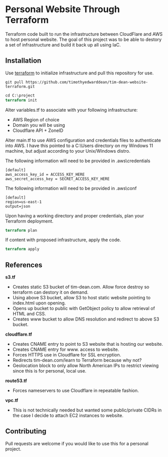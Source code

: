 # Personal Website Through Terraform

Terraform code built to run the infrastructure between CloudFlare and AWS to host personal website. The goal of this project was to be able to destory a set of infrastructure and build it back up all using IaC.

## Installation

Use [terraform](https://developer.hashicorp.com/terraform/downloads) to initialize infrastructure and pull this repository for use.

```git
git pull https://github.com/timothyedwarddean/tim-dean-website-terraform.git
```

```terraform
cd C:\project
terraform init
```

Alter variables.tf to associate with your following infrastructure:

* AWS Region of choice
* Domain you will be using
* Cloudflare API + ZoneID

Alter main.tf to use AWS configuration and credentials files to authenticate into AWS. I have this pointed to a C:\Users directory on my Windows 11 machine, but adjust according to your Unix/Windows distro.

The following information will need to be provided in \.aws\credentials

```text
[default]
aws_access_key_id = ACCESS_KEY_HERE
aws_secret_access_key = SECRET_ACCESS_KEY_HERE
```

The following information will need to be provided in \.aws\conf

```text
[default]
region=us-east-1
output=json
```

Upon having a working directory and proper credentials, plan your Terraform deployment.

```terraform
terraform plan
```

If content with proposed infrastructure, apply the code.

```terraform
terraform apply
```

## References

**s3.tf**

* Creates static S3 bucket of tim-dean.com. Allow force destroy so terraform can destory it on demand.
* Using above S3 bucket, allow S3 to host static website pointing to index.html upon opening.
* Opens up bucket to public with GetObject policy to allow retrieval of HTML and CSS.
* Creates www bucket to allow DNS resolution and redirect to above S3 bucket.

**cloudflare.tf**

* Creates CNAME entry to point to S3 website that is hosting our website.
* Creates CNAME entry for www. access to website.
* Forces HTTPS use in Cloudflare for SSL encryption.
* Redirects tim-dean.com/learn to Terraform because why not?
* Geolocation block to only allow North American IPs to restrict viewing since this is for personal, local use.

**route53.tf**

* Forces nameservers to use Cloudflare in repeatable fashion.

**vpc.tf**

* This is not technically needed but wanted some public/private CIDRs in the case I decide to attach EC2 instances to website.


## Contributing

Pull requests are welcome if you would like to use this for a personal project.
